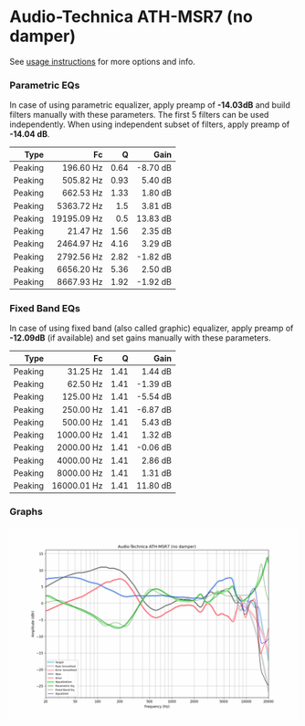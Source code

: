 # Audio-Technica ATH-MSR7 (no damper)
See [usage instructions](https://github.com/jaakkopasanen/AutoEq#usage) for more options and info.

### Parametric EQs
In case of using parametric equalizer, apply preamp of **-14.03dB** and build filters manually
with these parameters. The first 5 filters can be used independently.
When using independent subset of filters, apply preamp of **-14.04 dB**.

| Type    | Fc          |    Q | Gain     |
|--------:|------------:|-----:|---------:|
| Peaking | 196.60 Hz   | 0.64 | -8.70 dB |
| Peaking | 505.82 Hz   | 0.93 | 5.40 dB  |
| Peaking | 662.53 Hz   | 1.33 | 1.80 dB  |
| Peaking | 5363.72 Hz  | 1.5  | 3.81 dB  |
| Peaking | 19195.09 Hz | 0.5  | 13.83 dB |
| Peaking | 21.47 Hz    | 1.56 | 2.35 dB  |
| Peaking | 2464.97 Hz  | 4.16 | 3.29 dB  |
| Peaking | 2792.56 Hz  | 2.82 | -1.82 dB |
| Peaking | 6656.20 Hz  | 5.36 | 2.50 dB  |
| Peaking | 8667.93 Hz  | 1.92 | -1.92 dB |

### Fixed Band EQs
In case of using fixed band (also called graphic) equalizer, apply preamp of **-12.09dB**
(if available) and set gains manually with these parameters.

| Type    | Fc          |    Q | Gain     |
|--------:|------------:|-----:|---------:|
| Peaking | 31.25 Hz    | 1.41 | 1.44 dB  |
| Peaking | 62.50 Hz    | 1.41 | -1.39 dB |
| Peaking | 125.00 Hz   | 1.41 | -5.54 dB |
| Peaking | 250.00 Hz   | 1.41 | -6.87 dB |
| Peaking | 500.00 Hz   | 1.41 | 5.43 dB  |
| Peaking | 1000.00 Hz  | 1.41 | 1.32 dB  |
| Peaking | 2000.00 Hz  | 1.41 | -0.06 dB |
| Peaking | 4000.00 Hz  | 1.41 | 2.86 dB  |
| Peaking | 8000.00 Hz  | 1.41 | 1.31 dB  |
| Peaking | 16000.01 Hz | 1.41 | 11.80 dB |

### Graphs
![](./Audio-Technica%20ATH-MSR7%20(no%20damper).png)